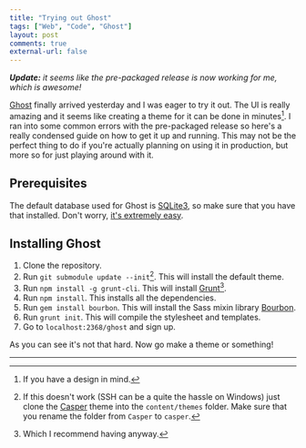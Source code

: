 ```yaml
---
title: "Trying out Ghost"
tags: ["Web", "Code", "Ghost"]
layout: post
comments: true
external-url: false
---
```


***Update:** it seems like the pre-packaged release is now working for me, which is awesome!*

[Ghost](http://ghost.org/) finally arrived yesterday and I was eager to try it out. The UI is really amazing and it seems like creating a theme for it can be done in minutes[^20131015-1]. I ran into some common errors with the pre-packaged release so here's a really condensed guide on how to get it up and running. This may not be the perfect thing to do if you're actually planning on using it in production, but more so for just playing around with it.

## Prerequisites

The default database used for Ghost is [SQLite3](http://www.sqlite.org/), so make sure that you have that installed. Don't worry, [it's extremely easy](http://mislav.uniqpath.com/rails/install-sqlite3/).

## Installing Ghost

1. Clone the repository.
2. Run `git submodule update --init`[^20131015-2]. This will install the default theme.
3. Run `npm install -g grunt-cli`. This will install [Grunt](http://gruntjs.com/)[^20131015-3].
4. Run `npm install`. This installs all the dependencies.
5. Run `gem install bourbon`. This will install the Sass mixin library [Bourbon](http://bourbon.io/).
6. Run `grunt init`. This will compile the stylesheet and templates.
7. Go to `localhost:2368/ghost` and sign up.

As you can see it's not that hard. Now go make a theme or something!

* * *

[^20131015-1]: If you have a design in mind.
[^20131015-2]: If this doesn't work (SSH can be a quite the hassle on Windows) just clone the [Casper](https://github.com/TryGhost/Casper) theme into the `content/themes` folder. Make sure that you rename the folder from `Casper` to `casper`.
[^20131015-3]: Which I recommend having anyway.

